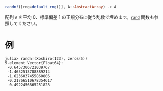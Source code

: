 ```julia
randn!([rng=default_rng()], A::AbstractArray) -> A
```

配列 `A` を平均 0、標準偏差 1 の正規分布に従う乱数で埋めます。[`rand`](@ref) 関数も参照してください。

# 例

```jldoctest
julia> randn!(Xoshiro(123), zeros(5))
5-element Vector{Float64}:
 -0.6457306721039767
 -1.4632513788889214
 -1.6236037455860806
 -0.21766510678354617
  0.4922456865251828
```
